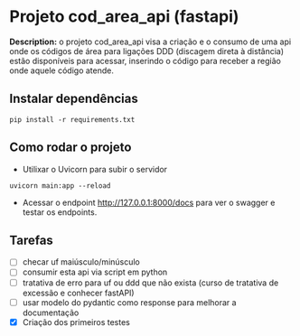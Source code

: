 # Projeto cod_area_api (fastapi)

**Description:** o projeto cod_area_api visa a criação e o consumo de uma api onde os códigos de área para ligações DDD (discagem direta à distância) estão disponíveis para acessar, inserindo o código para receber a região onde aquele código atende.

## Instalar dependências
~~~
pip install -r requirements.txt
~~~

## Como rodar o projeto

* Utilixar o Uvicorn para subir o servidor
~~~
uvicorn main:app --reload
~~~
* Acessar o endpoint http://127.0.0.1:8000/docs para ver o swagger e testar os endpoints.


## Tarefas

- [ ] checar uf maiúsculo/minúsculo
- [ ] consumir esta api via script em python
- [ ] tratativa de erro para uf ou ddd que não exista (curso de tratativa de excessão e conhecer fastAPI)
- [ ] usar modelo do pydantic como response para melhorar a documentação
- [x] Criação dos primeiros testes